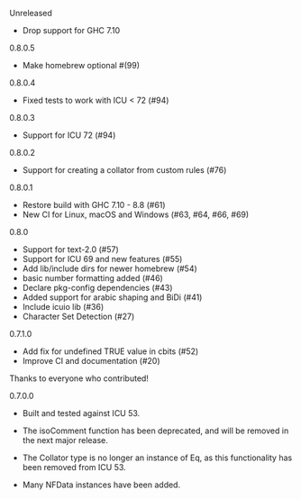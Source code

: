 Unreleased

* Drop support for GHC 7.10

0.8.0.5

*  Make homebrew optional #(99)

0.8.0.4

* Fixed tests to work with ICU < 72 (#94)

0.8.0.3

* Support for ICU 72 (#94)

0.8.0.2

* Support for creating a collator from custom rules (#76)

0.8.0.1

* Restore build with GHC 7.10 - 8.8 (#61)
* New CI for Linux, macOS and Windows (#63, #64, #66, #69)

0.8.0

* Support for text-2.0 (#57)
* Support for ICU 69 and new features (#55)
* Add lib/include dirs for newer homebrew (#54)
* basic number formatting added (#46)
* Declare pkg-config dependencies (#43)
* Added support for arabic shaping and BiDi (#41)
* Include icuio lib (#36)
* Character Set Detection (#27)

0.7.1.0

* Add fix for undefined TRUE value in cbits (#52)
* Improve CI and documentation (#20)

Thanks to everyone who contributed!

0.7.0.0

* Built and tested against ICU 53.

* The isoComment function has been deprecated, and will be removed in
  the next major release.

* The Collator type is no longer an instance of Eq, as this
  functionality has been removed from ICU 53.

* Many NFData instances have been added.
